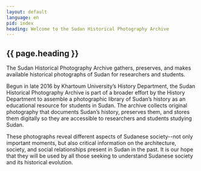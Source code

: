 ```yaml
---
layout: default
language: en
pid: index
heading: Welcome to the Sudan Historical Photography Archive
---
```


## {{ page.heading }}

The Sudan Historical Photography Archive gathers, preserves, and makes available historical photographs of Sudan for researchers and students.

Begun in late 2016 by Khartoum University’s History Department, the Sudan Historical Photography Archive is part of a broader effort by the History Department to assemble a photographic library of Sudan’s history as an educational resource for students in Sudan. The archive collects original photography that documents Sudan’s history, preserves them, and stores them digitally so they are accessible to researchers and students studying Sudan.

These photographs reveal different aspects of Sudanese society--not only important moments, but also critical information on the architecture, society, and social relationships present in Sudan in the past. It is our hope that they will be used by all those seeking to understand Sudanese society and its historical evolution.
